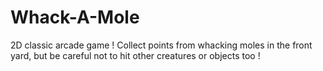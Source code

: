 # Whack-A-Mole
2D classic arcade game ! Collect points from whacking moles in the front yard, but be careful not to hit other creatures or objects too !
